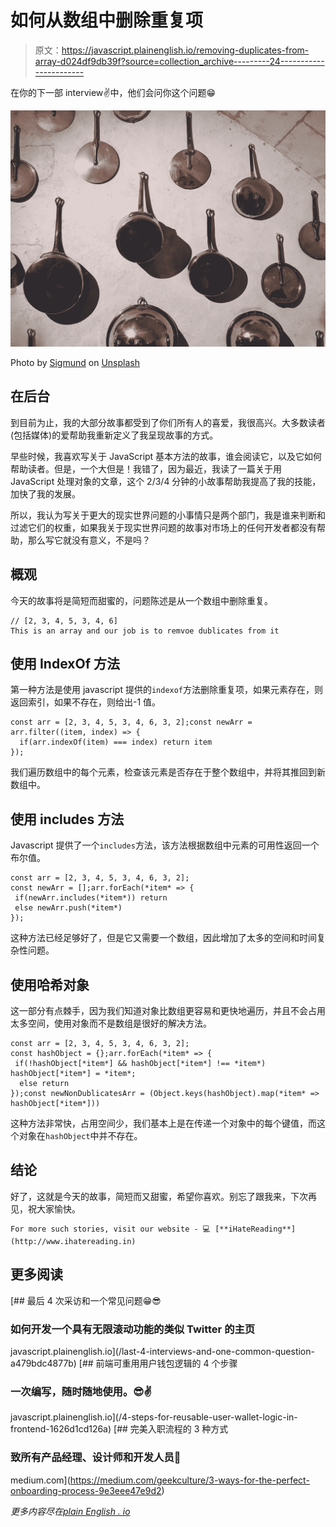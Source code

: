 # 如何从数组中删除重复项

> 原文：<https://javascript.plainenglish.io/removing-duplicates-from-array-d024df9db39f?source=collection_archive---------24----------------------->

在你的下一部 interview✌️中，他们会问你这个问题😁

![](img/dc722f61c05e21bd0ae17e7266af6f79.png)

Photo by [Sigmund](https://unsplash.com/@sigmund?utm_source=medium&utm_medium=referral) on [Unsplash](https://unsplash.com?utm_source=medium&utm_medium=referral)

## 在后台

到目前为止，我的大部分故事都受到了你们所有人的喜爱，我很高兴。大多数读者(包括媒体)的爱帮助我重新定义了我呈现故事的方式。

早些时候，我喜欢写关于 JavaScript 基本方法的故事，谁会阅读它，以及它如何帮助读者。但是，一个大但是！我错了，因为最近，我读了一篇关于用 JavaScript 处理对象的文章，这个 2/3/4 分钟的小故事帮助我提高了我的技能，加快了我的发展。

所以，我认为写关于更大的现实世界问题的小事情只是两个部门，我是谁来判断和过滤它们的权重，如果我关于现实世界问题的故事对市场上的任何开发者都没有帮助，那么写它就没有意义，不是吗？

## 概观

今天的故事将是简短而甜蜜的，问题陈述是从一个数组中删除重复。

```
// [2, 3, 4, 5, 3, 4, 6]
This is an array and our job is to remvoe dublicates from it
```

## 使用 IndexOf 方法

第一种方法是使用 javascript 提供的`indexof`方法删除重复项，如果元素存在，则返回索引，如果不存在，则给出-1 值。

```
const arr = [2, 3, 4, 5, 3, 4, 6, 3, 2];const newArr = arr.filter((item, index) => {
  if(arr.indexOf(item) === index) return item
});
```

我们遍历数组中的每个元素，检查该元素是否存在于整个数组中，并将其推回到新数组中。

## 使用 includes 方法

Javascript 提供了一个`includes`方法，该方法根据数组中元素的可用性返回一个布尔值。

```
const arr = [2, 3, 4, 5, 3, 4, 6, 3, 2];
const newArr = [];arr.forEach(*item* => {
 if(newArr.includes(*item*)) return
 else newArr.push(*item*)
});
```

这种方法已经足够好了，但是它又需要一个数组，因此增加了太多的空间和时间复杂性问题。

## 使用哈希对象

这一部分有点棘手，因为我们知道对象比数组更容易和更快地遍历，并且不会占用太多空间，使用对象而不是数组是很好的解决方法。

```
const arr = [2, 3, 4, 5, 3, 4, 6, 3, 2];
const hashObject = {};arr.forEach(*item* => {
 if(!hashObject[*item*] && hashObject[*item*] !== *item*) hashObject[*item*] = *item*;
  else return
});const newNonDublicatesArr = (Object.keys(hashObject).map(*item* => hashObject[*item*]))
```

这种方法非常快，占用空间少，我们基本上是在传递一个对象中的每个键值，而这个对象在`hashObject`中并不存在。

## 结论

好了，这就是今天的故事，简短而又甜蜜，希望你喜欢。别忘了跟我来，下次再见，祝大家愉快。

```
For more such stories, visit our website - 💻 [**iHateReading**](http://www.ihatereading.in)
```

## 更多阅读

[](/last-4-interviews-and-one-common-question-a479bdc4877b) [## 最后 4 次采访和一个常见问题😁😎

### 如何开发一个具有无限滚动功能的类似 Twitter 的主页

javascript.plainenglish.io](/last-4-interviews-and-one-common-question-a479bdc4877b) [](/4-steps-for-reusable-user-wallet-logic-in-frontend-1626d1cd126a) [## 前端可重用用户钱包逻辑的 4 个步骤

### 一次编写，随时随地使用。😎✌️

javascript.plainenglish.io](/4-steps-for-reusable-user-wallet-logic-in-frontend-1626d1cd126a) [](https://medium.com/geekculture/3-ways-for-the-perfect-onboarding-process-9e3eee47e9d2) [## 完美入职流程的 3 种方式

### 致所有产品经理、设计师和开发人员💬

medium.com](https://medium.com/geekculture/3-ways-for-the-perfect-onboarding-process-9e3eee47e9d2) 

*更多内容尽在*[*plain English . io*](http://plainenglish.io/)